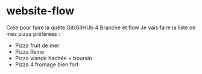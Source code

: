 # website-flow
Crée pour faire la quête Git/GitHUb 4 Branche et flow
Je vais faire la liste de mes pizza préférées : 
- Pizza fruit de mer
- Pizza Reine
- Pizza viande hachée + boursin
- Pizza 4 fromage bien fort